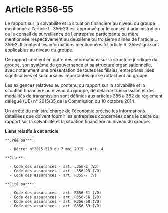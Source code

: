 # Article R356-55

Le rapport sur la solvabilité et la situation financière au niveau du groupe mentionné à l'article L. 356-23 est approuvé par
le conseil d'administration ou le conseil de surveillance de l'entreprise participante ou mère mentionnée respectivement au
deuxième ou troisième alinéa de l'article L. 356-2. Il contient les informations mentionnées à l'article R. 355-7 qui sont
applicables au niveau du groupe. 

Ce rapport contient en outre des informations sur la structure juridique du groupe, son système de gouvernance et sa
structure organisationnelle, avec notamment une présentation de toutes les filiales, entreprises liées significatives et
succursales importantes qui se rattachent au groupe. 

Les exigences relatives au contenu du rapport sur la solvabilité et la situation financière au niveau du groupe, de délai de
transmission et des modalités de transmission sont définies aux articles 356 à 362 du règlement délégué (UE) n° 2015/35 de la
Commission du 10 octobre 2014. 

Un arrêté du ministre chargé de l'économie précise les informations détaillées que doivent fournir les entreprises concernées
dans le cadre du rapport sur la solvabilité et la situation financière au niveau du groupe.

**Liens relatifs à cet article**

	**Créé par**:

	  - Décret n°2015-513 du 7 mai 2015 - art. 4

	**Cite**:

	  - Code des assurances - art. L356-2 (VD)
	  - Code des assurances - art. L356-23 (VD)
	  - Code des assurances - art. R355-7 (V)

	**Cité par**:

	  - Code des assurances - art. R356-51 (VD)
	  - Code des assurances - art. R356-56 (VD)
	  - Code des assurances - art. R356-58 (VD)
	  - Code des assurances - art. R356-59 (VD)
